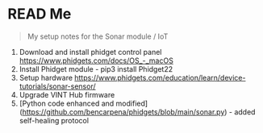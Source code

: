 # READ Me

> My setup notes for the Sonar module / IoT

1. Download and install phidget control panel https://www.phidgets.com/docs/OS_-_macOS
2. Install Phidget module - pip3 install Phidget22
3. Setup hardware https://www.phidgets.com/education/learn/device-tutorials/sonar-sensor/
4. Upgrade VINT Hub firmware
5. [Python code enhanced and modified] (https://github.com/bencarpena/phidgets/blob/main/sonar.py) - added self-healing protocol 
